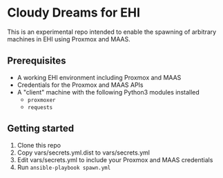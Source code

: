 # Cloudy Dreams for EHI
This is an experimental repo intended to enable the spawning of arbitrary machines in EHI using Proxmox and MAAS.

## Prerequisites
* A working EHI environment including Proxmox and MAAS
* Credentials for the Proxmox and MAAS APIs
* A "client" machine with the following Python3 modules installed
    * `proxmoxer`
    * `requests`

## Getting started
1. Clone this repo
2. Copy vars/secrets.yml.dist to vars/secrets.yml
3. Edit vars/secrets.yml to include your Proxmox and MAAS credentials
4. Run `ansible-playbook spawn.yml`